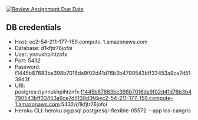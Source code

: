 [![Review Assignment Due Date](https://classroom.github.com/assets/deadline-readme-button-24ddc0f5d75046c5622901739e7c5dd533143b0c8e959d652212380cedb1ea36.svg)](https://classroom.github.com/a/PF9R8Pan)

## DB credentials 
- Host: ec2-54-211-177-159.compute-1.amazonaws.com
- Database: d1kfjtr76jofoi
- User: ynnukhpihtznfx
- Port: 5432
- Password: f1445b87683be398b7016da9f02d41d76b3b4790543bff33453a9ce7d5138d3f
- URI: postgres://ynnukhpihtznfx:f1445b87683be398b7016da9f02d41d76b3b4790543bff33453a9ce7d5138d3f@ec2-54-211-177-159.compute-1.amazonaws.com:5432/d1kfjtr76jofoi
- Heroku CLI: heroku pg:psql postgresql-flexible-05572 --app los-cangris

